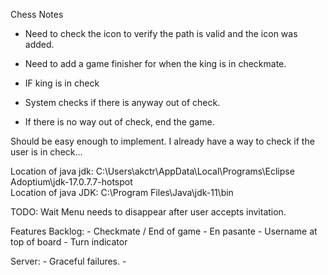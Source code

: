 Chess Notes

- Need to check the icon to verify the path is valid and the icon was added.

- Need to add a game finisher for when the king is in checkmate.

- IF king is in check
- System checks if there is anyway out of check.
- If there is no way out of check, end the game.

Should be easy enough to implement. I already have a way to check if the user is in check...

Location of java jdk: C:\Users\akctr\AppData\Local\Programs\Eclipse Adoptium\jdk-17.0.7.7-hotspot\
Location of java JDK: C:\Program Files\Java\jdk-11\bin

TODO:
Wait Menu needs to disappear after user accepts invitation.


Features Backlog:
	- Checkmate / End of game
	- En pasante
	- Username at top of board
	- Turn indicator
	

Server:
	- Graceful failures.
	- 


